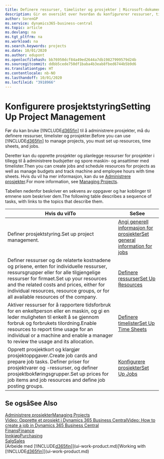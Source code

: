 ```yaml
---
title: Definere ressurser, timelister og prosjekter | Microsoft-dokumentasjon
description: Gir en oversikt over hvordan du konfigurerer ressurser, timelister og jobber for å administrere prosjekter.
author: SorenGP
ms.service: dynamics365-business-central
ms.topic: article
ms.devlang: na
ms.tgt_pltfrm: na
ms.workload: na
ms.search.keywords: projects
ms.date: 10/01/2020
ms.author: edupont
ms.openlocfilehash: bb76950dcf84a49ed2644a7db19827999579d24b
ms.sourcegitcommit: ddbb5cede750df1baba4b3eab8fbed6744b5b9d6
ms.translationtype: HT
ms.contentlocale: nb-NO
ms.lasthandoff: 10/01/2020
ms.locfileid: "3918966"
---
```

# <a name="setting-up-project-management"></a><span data-ttu-id="5905b-103">Konfigurere prosjektstyring</span><span class="sxs-lookup"><span data-stu-id="5905b-103">Setting Up Project Management</span></span>
<span data-ttu-id="5905b-104">Før du kan bruke [!INCLUDE[d365fin](includes/d365fin_md.md)] til å administrere prosjekter, må du definere ressurser, timelister og prosjekter.</span><span class="sxs-lookup"><span data-stu-id="5905b-104">Before you can use [!INCLUDE[d365fin](includes/d365fin_md.md)] to manage projects, you must set up resources, time sheets, and jobs.</span></span>

<span data-ttu-id="5905b-105">Deretter kan du opprette prosjekter og planlegge ressurser for prosjekter i tillegg til å administrere budsjetter og spore maskin- og ansattimer med timelister.</span><span class="sxs-lookup"><span data-stu-id="5905b-105">Then you can create jobs and schedule resources for projects as well as manage budgets and track machine and employee hours with time sheets.</span></span> <span data-ttu-id="5905b-106">Hvis du vil ha mer informasjon, kan du se [Administrere prosjekter](projects-manage-projects.md).</span><span class="sxs-lookup"><span data-stu-id="5905b-106">For more information, see [Managing Projects](projects-manage-projects.md).</span></span>  

<span data-ttu-id="5905b-107">Tabellen nedenfor beskriver en sekvens av oppgaver og har koblinger til emnene som beskriver dem.</span><span class="sxs-lookup"><span data-stu-id="5905b-107">The following table describes a sequence of tasks, with links to the topics that describe them.</span></span>

| <span data-ttu-id="5905b-108">Hvis du vil</span><span class="sxs-lookup"><span data-stu-id="5905b-108">To</span></span> | <span data-ttu-id="5905b-109">Se</span><span class="sxs-lookup"><span data-stu-id="5905b-109">See</span></span> |
| --- | --- |
| <span data-ttu-id="5905b-110">Definer prosjektstyring.</span><span class="sxs-lookup"><span data-stu-id="5905b-110">Set up project management.</span></span>|[<span data-ttu-id="5905b-111">Angi generell informasjon for prosjekter</span><span class="sxs-lookup"><span data-stu-id="5905b-111">Set general information for jobs</span></span>](projects-how-setup-jobs.md#to-set-general-information-for-jobs)|
| <span data-ttu-id="5905b-112">Definer ressurser og de relaterte kostnadene og prisene, enten for individuelle ressurser, ressursgrupper eller for alle tilgjengelige ressurser for firmaet.</span><span class="sxs-lookup"><span data-stu-id="5905b-112">Set up your resources and the related costs and prices, either for individual resources, resource groups, or for all available resources of the company.</span></span> |[<span data-ttu-id="5905b-113">Definere ressurser</span><span class="sxs-lookup"><span data-stu-id="5905b-113">Set Up Resources</span></span>](projects-how-setup-resources.md) |
| <span data-ttu-id="5905b-114">Aktiver ressurser for å rapportere tidsforbruk for en enkeltperson eller en maskin, og gi en leder muligheten til enkelt å se gjennom forbruk og forbrukets tilordning.</span><span class="sxs-lookup"><span data-stu-id="5905b-114">Enable resources to report time usage for an individual or a machine and enable a manager to review the usage and its allocation.</span></span> |[<span data-ttu-id="5905b-115">Definere timelister</span><span class="sxs-lookup"><span data-stu-id="5905b-115">Set Up Time Sheets</span></span>](projects-how-setup-time-sheets.md) |
| <span data-ttu-id="5905b-116">Opprett prosjektkort og klargjør prosjektoppgaver.</span><span class="sxs-lookup"><span data-stu-id="5905b-116">Create job cards and prepare job tasks.</span></span> <span data-ttu-id="5905b-117">Definer priser for prosjektvarer og -ressurser, og definer prosjektbokføringsgrupper.</span><span class="sxs-lookup"><span data-stu-id="5905b-117">Set up prices for job items and job resources and define job posting groups.</span></span> |[<span data-ttu-id="5905b-118">Konfigurere prosjekter</span><span class="sxs-lookup"><span data-stu-id="5905b-118">Set Up Jobs</span></span>](projects-how-setup-jobs.md) |

## <a name="see-also"></a><span data-ttu-id="5905b-119">Se også</span><span class="sxs-lookup"><span data-stu-id="5905b-119">See Also</span></span>

[<span data-ttu-id="5905b-120">Administrere prosjekter</span><span class="sxs-lookup"><span data-stu-id="5905b-120">Managing Projects</span></span>](projects-manage-projects.md)  
[<span data-ttu-id="5905b-121">Video: Opprette et prosjekt i Dynamics 365 Business Central</span><span class="sxs-lookup"><span data-stu-id="5905b-121">Video: How to create a job in Dynamics 365 Business Central</span></span>](https://www.youtube.com/watch?v=VqaPWr7BWmw)  
[<span data-ttu-id="5905b-122">Finans</span><span class="sxs-lookup"><span data-stu-id="5905b-122">Finance</span></span>](finance.md)  
[<span data-ttu-id="5905b-123">Innkjøp</span><span class="sxs-lookup"><span data-stu-id="5905b-123">Purchasing</span></span>](purchasing-manage-purchasing.md)  
[<span data-ttu-id="5905b-124">Salg</span><span class="sxs-lookup"><span data-stu-id="5905b-124">Sales</span></span>](sales-manage-sales.md)  
<span data-ttu-id="5905b-125">[Arbeide med [!INCLUDE[d365fin](includes/d365fin_md.md)]](ui-work-product.md)</span><span class="sxs-lookup"><span data-stu-id="5905b-125">[Working with [!INCLUDE[d365fin](includes/d365fin_md.md)]](ui-work-product.md)</span></span>  
